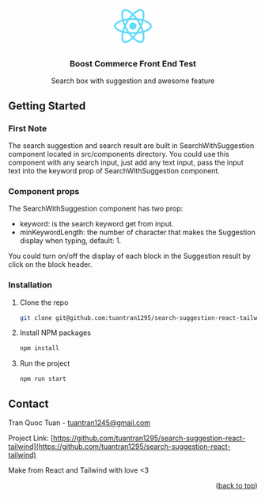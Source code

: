 







<!-- PROJECT LOGO -->
<br />
<div align="center">
  <a href="https://github.com/othneildrew/Best-README-Template">
    <img src="public/logo512.png" alt="Logo" width="80" height="80">
  </a>

<h3 align="center">Boost Commerce Front End Test</h3>

  <p align="center">
    Search box with suggestion and awesome feature
  </p>
</div>

<!-- GETTING STARTED -->
## Getting Started
### First Note
The search suggestion and search result are built in SearchWithSuggestion component located in src/components directory.
You could use this component with any search input, just add any text input, pass the input text into the keyword prop of SearchWithSuggestion component.

### Component props
The SearchWithSuggestion component has two prop: 
* keyword: is the search keyword get from input.
* minKeywordLength:  the number of character that makes the Suggestion display when typing, default: 1.

You could turn on/off the display of each block in the Suggestion result by click on the block header.
### Installation

1. Clone the repo
   ```sh
   git clone git@github.com:tuantran1295/search-suggestion-react-tailwind.git
   ```
2. Install NPM packages
   ```sh
   npm install
   ```
3. Run the project
   ```sh
   npm run start
   ```

<!-- CONTACT -->
## Contact

Tran Quoc Tuan - tuantran1245@gmail.com

Project Link: [https://github.com/tuantran1295/search-suggestion-react-tailwind](https://github.com/tuantran1295/search-suggestion-react-tailwind)

Make from React and Tailwind with love <3

<p align="right">(<a href="#readme-top">back to top</a>)</p>
